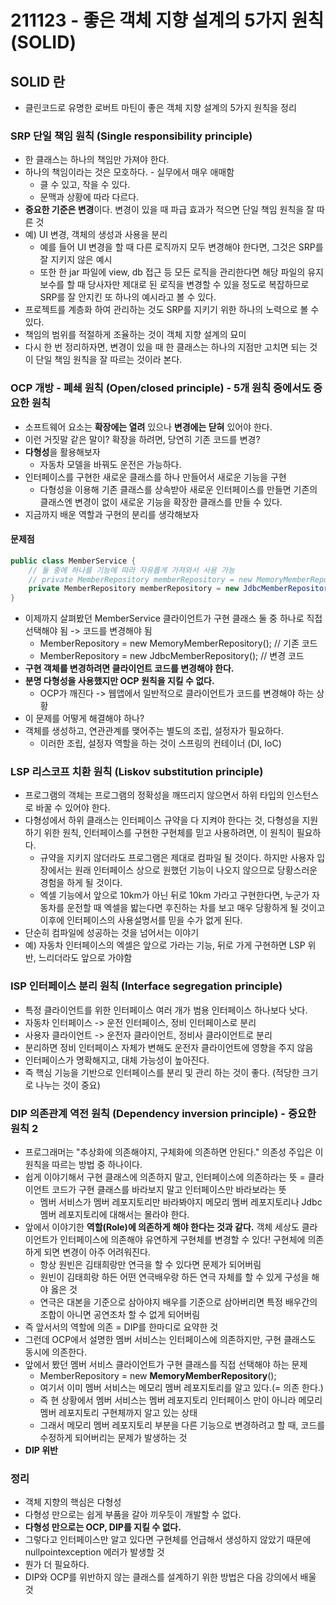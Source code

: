 # 211123 - 좋은 객체 지향 설계의 5가지 원칙(SOLID)



## SOLID 란

- 클린코드로 유명한 로버트 마틴이 좋은 객체 지향 설계의 5가지 원칙을 정리



### SRP 단일 책임 원칙 (Single responsibility principle)

- 한 클래스는 하나의 책임만 가져야 한다.
- 하나의 책임이라는 것은 모호하다. - 실무에서 매우 애매함
  - 클 수 있고, 작을 수 있다.
  - 문맥과 상황에 따라 다르다.
- **중요한 기준은 변경**이다. 변경이 있을 때 파급 효과가 적으면 단일 책임 원칙을 잘 따른 것
- 예) UI 변경, 객체의 생성과 사용을 분리
  - 예를 들어 UI 변경을 할 때 다른 로직까지 모두 변경해야 한다면, 그것은 SRP를 잘 지키지 않은 예시
  - 또한 한 jar 파일에 view, db 접근 등 모든 로직을 관리한다면 해당 파일의 유지보수를 할 때 당사자만 제대로 된 로직을 변경할 수 있을 정도로 복잡하므로 SRP를 잘 안지킨 또 하나의 예시라고 볼 수 있다. 
- 프로젝트를 계층화 하여 관리하는 것도 SRP를 지키기 위한 하나의 노력으로 볼 수 있다.
- 책임의 범위를 적절하게 조율하는 것이 객체 지향 설계의 묘미
- 다시 한 번 정리하자면, 변경이 있을 때 한 클래스는 하나의 지점만 고치면 되는 것이 단일 책임 원칙을 잘 따르는 것이라 본다.



### OCP 개방 - 폐쇄 원칙 (Open/closed principle) - 5개 원칙 중에서도 중요한 원칙

- 소프트웨어 요소는 **확장에는 열려** 있으나 **변경에는 닫혀** 있어야 한다.
- 이런 거짓말 같은 말이? 확장을 하려면, 당연히 기존 코드를 변경?
- **다형성**을 활용해보자
  - 자동차 모델을 바꿔도 운전은 가능하다.
- 인터페이스를 구현한 새로운 클래스를 하나 만들어서 새로운 기능을 구현
  - 다형성을 이용해 기존 클래스를 상속받아 새로운 인터페이스를 만들면 기존의 클래스엔 변경이 없이 새로운 기능을 확장한 클래스를 만들 수 있다.
- 지금까지 배운 역할과 구현의 분리를 생각해보자

#### 문제점

```java 
public class MemberService {
    // 둘 중에 하나를 기능에 따라 자유롭게 가져와서 사용 가능
    // private MemberRepository memberRepository = new MemoryMemberRepository();
    private MemberRepository memberRepository = new JdbcMemberRepository();
}
```

- 이제까지 살펴봤던 MemberService 클라이언트가 구현 클래스 둘 중 하나로 직접 선택해야 됨 -> 코드를 변경해야 됨
  - MemberRepository = new MemoryMemberRepository(); // 기존 코드
  - MemberRepository = new JdbcMemberRepository(); // 변경 코드
- **구현 객체를 변경하려면 클라이언트 코드를 변경해야 한다.**
- **분명 다형성을 사용했지만 OCP 원칙을 지킬 수 없다.**
  - OCP가 깨진다 -> 웹앱에서 일반적으로 클라이언트가 코드를 변경해야 하는 상황
- 이 문제를 어떻게 해결해야 하나?
- 객체를 생성하고, 연관관계를 맺어주는 별도의 조립, 설정자가 필요하다.
  - 이러한 조립, 설정자 역할을 하는 것이 스프링의 컨테이너 (DI, IoC)



### LSP 리스코프 치환 원칙 (Liskov substitution principle)

- 프로그램의 객체는 프로그램의 정확성을 깨뜨리지 않으면서 하위 타입의 인스턴스로 바꿀 수 있어야 한다.
- 다형성에서 하위 클래스는 인터페이스 규약을 다 지켜야 한다는 것, 다형성을 지원하기 위한 원칙, 인터페이스를 구현한 구현체를 믿고 사용하려면, 이 원칙이 필요하다.
  - 규약을 지키지 않더라도 프로그램은 제대로 컴파일 될 것이다. 하지만 사용자 입장에서는 원래 인터페이스 상으로 원했던 기능이 나오지 않으므로 당황스러운 경험을 하게 될 것이다.
  - 엑셀 기능에서 앞으로 10km가 아닌 뒤로 10km 가라고 구현한다면, 누군가 자동차를 운전할 때 엑셀을 밟는다면 후진하는 차를 보고 매우 당황하게 될 것이고 이후에 인터페이스의 사용설명서를 믿을 수가 없게 된다.
- 단순히 컴파일에 성공하는 것을 넘어서는 이야기
- 예) 자동차 인터페이스의 엑셀은 앞으로 가라는 기능, 뒤로 가게 구현하면 LSP 위반, 느리더라도 앞으로 가야함



### ISP 인터페이스 분리 원칙 (Interface segregation principle)

- 특정 클라이언트를 위한 인터페이스 여러 개가 범용 인터페이스 하나보다 낫다.
- 자동차 인터페이스 -> 운전 인터페이스, 정비 인터페이스로 분리
- 사용자 클라이언트 -> 운전자 클라이언트, 정비사 클라이언트로 분리
- 분리하면 정비 인터페이스 자체가 변해도 운전자 클라이언트에 영향을 주지 않음
- 인터페이스가 명확해지고, 대체 가능성이 높아진다. 
- 즉 핵심 기능을 기반으로 인터페이스를 분리 및 관리 하는 것이 좋다. (적당한 크기로 나누는 것이 중요)



### DIP 의존관계 역전 원칙 (Dependency inversion principle) - 중요한 원칙 2

- 프로그래머는 "추상화에 의존해야지, 구체화에 의존하면 안된다." 의존성 주입은 이 원칙을 따르는 방법 중 하나이다.
- 쉽게 이야기해서 구현 클래스에 의존하지 말고, 인터페이스에 의존하라는 뜻 = 클라이언트 코드가 구현 클래스를 바라보지 말고 인터페이스만 바라보라는 뜻
  - 멤버 서비스가 멤버 레포지토리만 바라봐야지 메모리 멤버 레포지토리나 Jdbc 멤버 레포지토리에 대해서는 몰라야 한다.
- 앞에서 이야기한 **역할(Role)에 의존하게 해야 한다는 것과 같다.** 객체 세상도 클라이언트가 인터페이스에 의존해야 유연하게 구현체를 변경할 수 있다! 구현체에 의존하게 되면 변경이 아주 어려워진다.
  - 항상 원빈은 김태희랑만 연극을 할 수 있다면 문제가 되어버림
  - 원빈이 김태희랑 하든 어떤 연극배우랑 하든 연극 자체를 할 수 있게 구성을 해야 옳은 것 
  - 연극은 대본을 기준으로 삼아야지 배우를 기준으로 삼아버리면 특정 배우간의 조합이 아니면 공연조차 할 수 없게 되어버림
- 즉 앞서서의 역할에 의존 = DIP를 한마디로 요약한 것
- 그런데 OCP에서 설명한 멤버 서비스는 인터페이스에 의존하지만, 구현 클래스도 동시에 의존한다.
- 앞에서 봤던 멤버 서비스 클라이언트가 구현 클래스를 직접 선택해야 하는 문제
  - MemberRepository = new **MemoryMemberRepository**();
  - 여기서 이미 멤버 서비스는 메모리 멤버 레포지토리를 알고 있다.(= 의존 한다.)
  - 즉 현 상황에서 멤버 서비스는 멤버 레포지토리 인터페이스 만이 아니라 메모리 멤버 레포지토리 구현체까지 알고 있는 상태
  - 그래서 메모리 멤버 레포지토리 부분을 다른 기능으로 변경하려고 할 때, 코드를 수정하게 되어버리는 문제가 발생하는 것
- **DIP 위반**



### 정리

- 객체 지향의 핵심은 다형성
- 다형성 만으로는 쉽게 부품을 갈아 끼우듯이 개발할 수 없다.
- **다형성 만으로는 OCP, DIP를 지킬 수 없다.**
- 그렇다고 인터페이스만 알고 있다면 구현체를 언급해서 생성하지 않았기 때문에 nullpointexception 에러가 발생할 것
- 뭔가 더 필요하다.
- DIP와 OCP를 위반하지 않는 클래스를 설계하기 위한 방법은 다음 강의에서 배울 것

